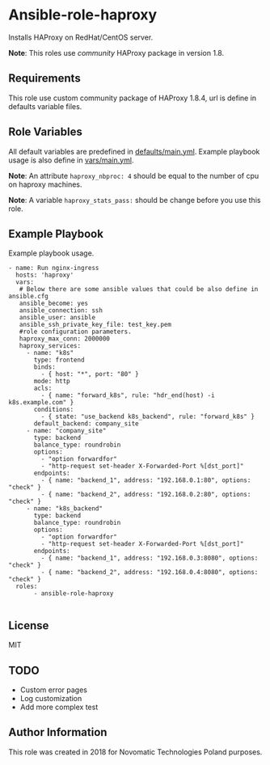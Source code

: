 Ansible-role-haproxy
=========

Installs HAProxy on RedHat/CentOS server.

**Note**: This roles use _community_ HAProxy package in version 1.8.

Requirements
------------

This role use custom community package of HAProxy 1.8.4, url is define in defaults variable files.

Role Variables
--------------

All default variables are predefined in [defaults/main.yml](defaults/main.yml).
Example playbook usage is also define in [vars/main.yml](vars/main.yml).

**Note**: An attribute `haproxy_nbproc: 4` should be equal to the number of cpu on haproxy machines.  

**Note**: A variable `haproxy_stats_pass:` should be change before you use this role.

Example Playbook
----------------

Example playbook usage.

```
- name: Run nginx-ingress
  hosts: 'haproxy'
  vars:
   # Below there are some ansible values that could be also define in ansible.cfg
   ansible_become: yes
   ansible_connection: ssh
   ansible_user: ansible
   ansible_ssh_private_key_file: test_key.pem
   #role configuration parameters.
   haproxy_max_conn: 2000000
   haproxy_services:
     - name: "k8s"
       type: frontend
       binds:
         - { host: "*", port: "80" }
       mode: http
       acls:
         - { name: "forward_k8s", rule: "hdr_end(host) -i k8s.example.com" }
       conditions:
         - { state: "use_backend k8s_backend", rule: "forward_k8s" }
       default_backend: company_site
     - name: "company_site"
       type: backend
       balance_type: roundrobin
       options:
         - "option forwardfor"
         - "http-request set-header X-Forwarded-Port %[dst_port]"
       endpoints:
         - { name: "backend_1", address: "192.168.0.1:80", options: "check" }
         - { name: "backend_2", address: "192.168.0.2:80", options: "check" }
     - name: "k8s_backend"
       type: backend
       balance_type: roundrobin
       options:
         - "option forwardfor"
         - "http-request set-header X-Forwarded-Port %[dst_port]"
       endpoints:
         - { name: "backend_1", address: "192.168.0.3:8080", options: "check" }
         - { name: "backend_2", address: "192.168.0.4:8080", options: "check" }
  roles:
       - ansible-role-haproxy


```

License
-------

MIT

TODO
---------------
* Custom error pages
* Log customization
* Add more complex test

Author Information
------------------

This role was created in 2018 for Novomatic Technologies Poland purposes.
